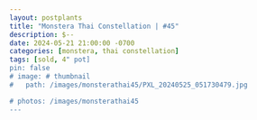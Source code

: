 ```yaml
---
layout: postplants
title: "Monstera Thai Constellation | #45"
description: $--
date: 2024-05-21 21:00:00 -0700
categories: [monstera, thai constellation]
tags: [sold, 4" pot]
pin: false
# image: # thumbnail
#   path: /images/monsterathai45/PXL_20240525_051730479.jpg

# photos: /images/monsterathai45
---
```

